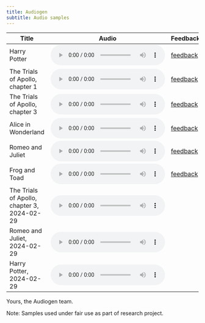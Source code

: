 ```yaml
---
title: Audiogen
subtitle: Audio samples
---
```


| Title                                       | Audio                                                                                                            | Feedback                                                                                                                                                                   |
| ------------------------------------------- | ---------------------------------------------------------------------------------------------------------------- | -------------------------------------------------------------------------------------------------------------------------------------------------------------------------- |
| Harry Potter                                | <audio controls src="samples/harry-potter.wav"></audio>                                                          | [feedback](https://docs.google.com/forms/d/e/1FAIpQLSfrhAaLNMd79FhmFvIJecQAEzbtsiQCji4fCmFkT1jm-H4q0g/viewform?usp=pp_url&entry.919551825=Harry+Potter)                    |
| The Trials of Apollo, chapter 1             | <audio controls src="samples/apollo.wav"></audio>                                                                | [feedback](https://docs.google.com/forms/d/e/1FAIpQLSfrhAaLNMd79FhmFvIJecQAEzbtsiQCji4fCmFkT1jm-H4q0g/viewform?usp=pp_url&entry.919551825=The+Trials+of+Apollo,+chapter+1) |
| The Trials of Apollo, chapter 3             | <audio controls src="https://git.uwaterloo.ca/se390/public-audio-samples/-/package_files/2222/download"></audio> | [feedback](https://docs.google.com/forms/d/e/1FAIpQLSfrhAaLNMd79FhmFvIJecQAEzbtsiQCji4fCmFkT1jm-H4q0g/viewform?usp=pp_url&entry.919551825=The+Trials+of+Apollo,+chapter+3) |
| Alice in Wonderland                         | <audio controls src="samples/alice.wav"></audio>                                                                 | [feedback](https://docs.google.com/forms/d/e/1FAIpQLSfrhAaLNMd79FhmFvIJecQAEzbtsiQCji4fCmFkT1jm-H4q0g/viewform?usp=pp_url&entry.919551825=Alice+in+Wonderland)             |
| Romeo and Juliet                            | <audio controls src="https://git.uwaterloo.ca/se390/public-audio-samples/-/package_files/2221/download"></audio> | [feedback](https://docs.google.com/forms/d/e/1FAIpQLSfrhAaLNMd79FhmFvIJecQAEzbtsiQCji4fCmFkT1jm-H4q0g/viewform?usp=pp_url&entry.919551825=Romeo+and+Juliet)                |
| Frog and Toad                               | <audio controls src="https://git.uwaterloo.ca/se390/public-audio-samples/-/package_files/2223/download"></audio> | [feedback](https://docs.google.com/forms/d/e/1FAIpQLSfrhAaLNMd79FhmFvIJecQAEzbtsiQCji4fCmFkT1jm-H4q0g/viewform?usp=pp_url&entry.919551825=Frog+and+Toad)                   |
| The Trials of Apollo, chapter 3, 2024-02-29 | <audio controls src="https://git.uwaterloo.ca/se390/public-audio-samples/-/package_files/2224/download"></audio> |                                                                                                                                                                            |
| Romeo and Juliet, 2024-02-29                | <audio controls src="https://git.uwaterloo.ca/se390/public-audio-samples/-/package_files/2220/download"></audio> |                                                                                                                                                                            |
| Harry Potter, 2024-02-29                    | <audio controls src="https://git.uwaterloo.ca/se390/public-audio-samples/-/package_files/2225/download"></audio> |

Yours, the Audiogen team.

Note: Samples used under fair use as part of research project.
